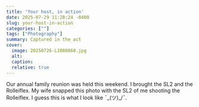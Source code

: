```yaml
---
title: 'Your host, in action'
date: 2025-07-29 11:28:24 -0400
slug: your-host-in-action
categories: [""]
tags: ["Photography"]
summary: Captured in the act
cover: 
  image: 20250726-L1000860.jpg
  alt: 
  caption: 
  relative: true
---
```


Our annual family reunion was held this weekend. I brought the SL2 and the Rolleiflex.
My wife snapped this photo with the SL2 of me shooting the Rolleiflex. I guess this is what I look like ¯\_(ツ)_/¯.

